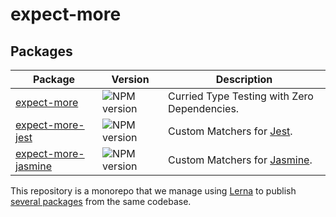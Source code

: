 # expect-more

## Packages

| Package                                    | Version                                                                               | Description                                  |
| ------------------------------------------ | ------------------------------------------------------------------------------------- | -------------------------------------------- |
| [expect-more][expect-more]                 | ![NPM version](http://img.shields.io/npm/v/expect-more.svg?style=flat-square)         | Curried Type Testing with Zero Dependencies. |
| [expect-more-jest][expect-more-jest]       | ![NPM version](http://img.shields.io/npm/v/expect-more-jest.svg?style=flat-square)    | Custom Matchers for [Jest][jest].            |
| [expect-more-jasmine][expect-more-jasmine] | ![NPM version](http://img.shields.io/npm/v/expect-more-jasmine.svg?style=flat-square) | Custom Matchers for [Jasmine][jasmine].      |

This repository is a monorepo that we manage using [Lerna][lerna] to publish [several
packages][packages] from the same codebase.

<!-- Links -->

[expect-more-jasmine]:
  https://github.com/JamieMason/expect-more/tree/master/packages/expect-more-jasmine/
[expect-more-jest]: https://github.com/JamieMason/expect-more/tree/master/packages/expect-more-jest/
[expect-more]: https://github.com/JamieMason/expect-more/tree/master/packages/expect-more/
[jasmine]: https://jasmine.github.io/
[jest]: https://facebook.github.io/jest/
[lerna]: https://github.com/lerna/lerna
[packages]: https://github.com/JamieMason/expect-more/tree/master/packages
